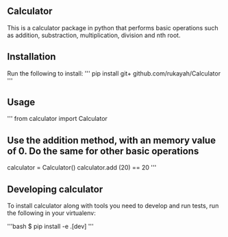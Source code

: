 ## Calculator

This is a calculator package in python that performs basic operations such as addition, substraction, multiplication, division and nth root.

## Installation

Run the following to install:
'''
pip install git+ github.com/rukayah/Calculator
'''

## Usage
'''
from calculator import Calculator

## Use the addition method, with an memory value of 0. Do the same for other basic operations
calculator = Calculator()
calculator.add (20)  == 20
'''
## Developing calculator

To install calculator along with tools you need to develop and run tests, run the following in your virtualenv:

'''bash
$ pip install -e .[dev]
'''
